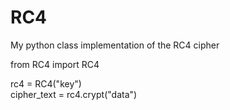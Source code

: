 # RC4
My python class implementation of the RC4 cipher  

from RC4 import RC4  

rc4 = RC4("key")  
cipher_text = rc4.crypt("data")  

